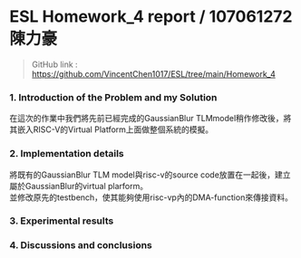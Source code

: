 # ESL Homework_4 report / 107061272 陳力豪
> GitHub link : https://github.com/VincentChen1017/ESL/tree/main/Homework_4

### 1. Introduction of the Problem and my Solution
在這次的作業中我們將先前已經完成的GaussianBlur TLMmodel稍作修改後，將其嵌入RISC-V的Virtual Platform上面做整個系統的模擬。

### 2. Implementation details
將既有的GaussianBlur TLM model與risc-v的source code放置在一起後，建立屬於GaussianBlur的virtual plarform。<br />
並修改原先的testbench，使其能夠使用risc-vp內的DMA-function來傳接資料。


### 3. Experimental results




### 4. Discussions and conclusions



